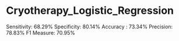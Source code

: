 # Cryotherapy_Logistic_Regression

Sensitivity: 68.29%
Specificity: 80.14%
Accuracy : 73.34%
Precision: 78.83%
F1 Measure: 70.95%

